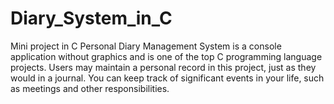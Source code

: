 # Diary_System_in_C
Mini project in C Personal Diary Management System is a console application without graphics and is one of the top C programming language projects. Users may maintain a personal record in this project, just as they would in a journal. You can keep track of significant events in your life, such as meetings and other responsibilities.
